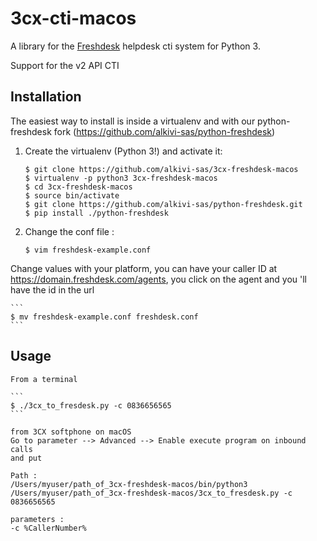 # 3cx-cti-macos

A library for the [Freshdesk](http://freshdesk.com/) helpdesk cti system for Python 3.

Support for the v2 API CTI

## Installation

The easiest way to install is inside a virtualenv and with our python-freshdesk fork (https://github.com/alkivi-sas/python-freshdesk)

1. Create the virtualenv (Python 3!) and activate it:

    ```
    $ git clone https://github.com/alkivi-sas/3cx-freshdesk-macos
    $ virtualenv -p python3 3cx-freshdesk-macos
    $ cd 3cx-freshdesk-macos
    $ source bin/activate
    $ git clone https://github.com/alkivi-sas/python-freshdesk.git
    $ pip install ./python-freshdesk
    ```

2. Change the conf file :

    ```
    $ vim freshdesk-example.conf
    ```
Change values with your platform, you can have your caller ID at https://domain.freshdesk.com/agents, you click on the agent and you 'll have the id in the url

    ```
    $ mv freshdesk-example.conf freshdesk.conf
    ```

## Usage

    From a terminal

    ```
    $ ./3cx_to_fresdesk.py -c 0836656565
    ```

    from 3CX softphone on macOS
    Go to parameter --> Advanced --> Enable execute program on inbound calls
    and put
    
    Path :
    /Users/myuser/path_of_3cx-freshdesk-macos/bin/python3 /Users/myuser/path_of_3cx-freshdesk-macos/3cx_to_fresdesk.py -c 0836656565

    parameters :
    -c %CallerNumber%
